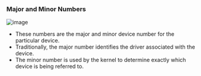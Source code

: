 ### Major and Minor Numbers
![image](https://user-images.githubusercontent.com/46720890/119433101-202c4800-bd48-11eb-8f8e-b4440f451b97.png)
* These numbers are the major and minor device number for the particular device.
* Traditionally, the major number identifies the driver associated with the device.
* The minor number is used by the kernel to determine exactly which device is being referred to.


